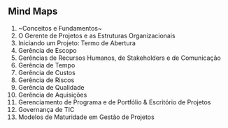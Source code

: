 ## Mind Maps

1. ~Conceitos e Fundamentos~
2. O Gerente de Projetos e as Estruturas Organizacionais
3. Iniciando um Projeto: Termo de Abertura
4. Gerência de Escopo
5. Gerências de Recursos Humanos, de Stakeholders e de Comunicação
6. Gerência de Tempo
7. Gerência de Custos
8. Gerência de Riscos
9. Gerência de Qualidade
10. Gerência de Aquisições
11. Gerenciamento de Programa e de Portfólio & Escritório de Projetos
12. Governança de TIC
13. Modelos de Maturidade em Gestão de Projetos
